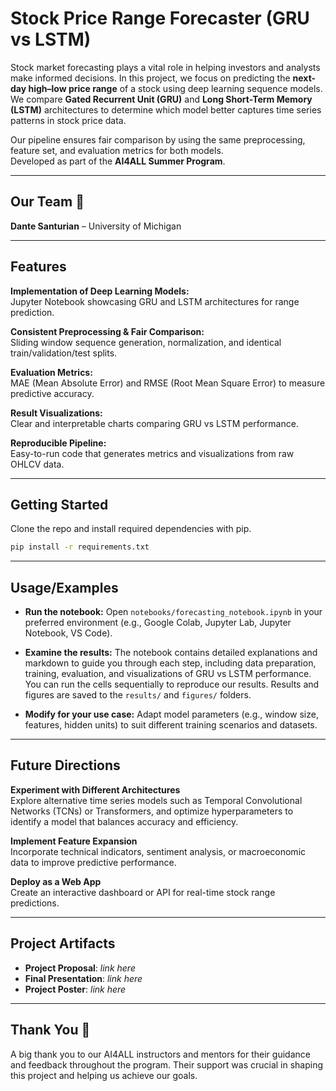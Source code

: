 # Stock Price Range Forecaster (GRU vs LSTM)

Stock market forecasting plays a vital role in helping investors and analysts make informed decisions. In this project, we focus on predicting the **next-day high–low price range** of a stock using deep learning sequence models. We compare **Gated Recurrent Unit (GRU)** and **Long Short-Term Memory (LSTM)** architectures to determine which model better captures time series patterns in stock price data.

Our pipeline ensures fair comparison by using the same preprocessing, feature set, and evaluation metrics for both models.  
Developed as part of the **AI4ALL Summer Program**.

---

## Our Team 🚀
**Dante Santurian** – University of Michigan  
<!-- Add any teammates here if applicable -->

---

## Features

**Implementation of Deep Learning Models:**  
Jupyter Notebook showcasing GRU and LSTM architectures for range prediction.

**Consistent Preprocessing & Fair Comparison:**  
Sliding window sequence generation, normalization, and identical train/validation/test splits.

**Evaluation Metrics:**  
MAE (Mean Absolute Error) and RMSE (Root Mean Square Error) to measure predictive accuracy.

**Result Visualizations:**  
Clear and interpretable charts comparing GRU vs LSTM performance.

**Reproducible Pipeline:**  
Easy-to-run code that generates metrics and visualizations from raw OHLCV data.

---

## Getting Started
Clone the repo and install required dependencies with pip.

```bash
pip install -r requirements.txt
```

---

## Usage/Examples

- **Run the notebook:** Open `notebooks/forecasting_notebook.ipynb` in your preferred environment (e.g., Google Colab, Jupyter Lab, Jupyter Notebook, VS Code).

- **Examine the results:** The notebook contains detailed explanations and markdown to guide you through each step, including data preparation, training, evaluation, and visualizations of GRU vs LSTM performance. You can run the cells sequentially to reproduce our results. Results and figures are saved to the `results/` and `figures/` folders.

- **Modify for your use case:** Adapt model parameters (e.g., window size, features, hidden units) to suit different training scenarios and datasets.

---

## Future Directions

**Experiment with Different Architectures**  
Explore alternative time series models such as Temporal Convolutional Networks (TCNs) or Transformers, and optimize hyperparameters to identify a model that balances accuracy and efficiency.

**Implement Feature Expansion**  
Incorporate technical indicators, sentiment analysis, or macroeconomic data to improve predictive performance.

**Deploy as a Web App**  
Create an interactive dashboard or API for real-time stock range predictions.

---

## Project Artifacts
- **Project Proposal**: *link here*  
- **Final Presentation**: *link here*  
- **Project Poster**: *link here*

---

## Thank You 🙏
A big thank you to our AI4ALL instructors and mentors for their guidance and feedback throughout the program. Their support was crucial in shaping this project and helping us achieve our goals.
